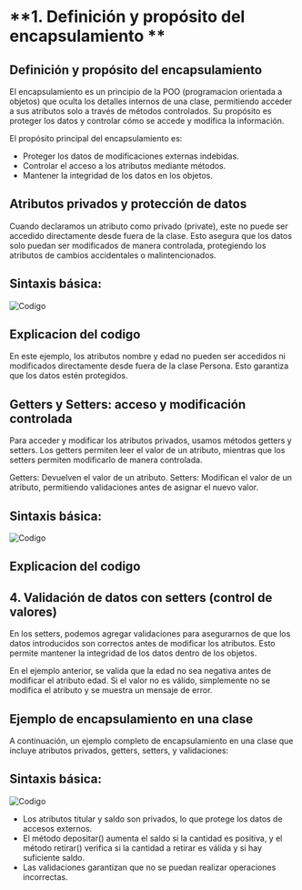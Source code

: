 # **1. Definición y propósito del encapsulamiento **

## **Definición y propósito del encapsulamiento**

El encapsulamiento es un principio de la POO (programacion orientada a objetos) que oculta los detalles internos de una clase, permitiendo acceder a sus atributos solo a través de métodos controlados. Su propósito es proteger los datos y controlar cómo se accede y modifica la información.

El propósito principal del encapsulamiento es:

* Proteger los datos de modificaciones externas indebidas.
* Controlar el acceso a los atributos mediante métodos.
* Mantener la integridad de los datos en los objetos.



## **Atributos privados y protección de datos**

Cuando declaramos un atributo como privado (private), este no puede ser accedido directamente desde fuera de la clase. Esto asegura que los datos solo puedan ser modificados de manera controlada, protegiendo los atributos de cambios accidentales o malintencionados.

## **Sintaxis básica:**

![Codigo](/Imagenes/)


## **Explicacion del codigo**

En este ejemplo, los atributos nombre y edad no pueden ser accedidos ni modificados directamente desde fuera de la clase Persona. Esto garantiza que los datos estén protegidos.



## **Getters y Setters: acceso y modificación controlada**

Para acceder y modificar los atributos privados, usamos métodos getters y setters. Los getters permiten leer el valor de un atributo, mientras que los setters permiten modificarlo de manera controlada.

Getters: Devuelven el valor de un atributo.
Setters: Modifican el valor de un atributo, permitiendo validaciones antes de asignar el nuevo valor.


## **Sintaxis básica:**

![Codigo](/Imagenes/?.png)


## **Explicacion del codigo**



## **4. Validación de datos con setters (control de valores)**

En los setters, podemos agregar validaciones para asegurarnos de que los datos introducidos son correctos antes de modificar los atributos. Esto permite mantener la integridad de los datos dentro de los objetos.

En el ejemplo anterior, se valida que la edad no sea negativa antes de modificar el atributo edad. Si el valor no es válido, simplemente no se modifica el atributo y se muestra un mensaje de error.


## **Ejemplo de encapsulamiento en una clase**

A continuación, un ejemplo completo de encapsulamiento en una clase que incluye atributos privados, getters, setters, y validaciones:

## **Sintaxis básica:**

![Codigo](/Imagenes/?.png)


* Los atributos titular y saldo son privados, lo que protege los datos de accesos externos.
* El método depositar() aumenta el saldo si la cantidad es positiva, y el método retirar() verifica si la cantidad a retirar es válida y si hay suficiente saldo.
* Las validaciones garantizan que no se puedan realizar operaciones incorrectas.


